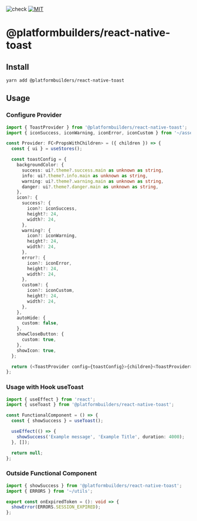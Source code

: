 ![check](https://github.com/platformbuilders/react-native-toast/actions/workflows/check.yml/badge.svg)
[![MIT][license-badge]][license]

[license-badge]: https://img.shields.io/dub/l/vibe-d.svg
[license]: https://raw.githubusercontent.com/platformbuilders/react-native-toast/master/LICENSE.md

# @platformbuilders/react-native-toast

## Install

```
yarn add @platformbuilders/react-native-toast
```

## Usage

### Configure Provider

```typescript
import { ToastProvider } from '@platformbuilders/react-native-toast';
import { iconSuccess, iconWarning, iconError, iconCustom } from '~/assets/images';

const Provider: FC<PropsWithChildren> = ({ children }) => {
  const { ui } = useStores();

  const toastConfig = {
    backgroundColor: {
      success: ui?.theme?.success.main as unknown as string,
      info: ui?.theme?.info.main as unknown as string,
      warning: ui?.theme?.warning.main as unknown as string,
      danger: ui?.theme?.danger.main as unknown as string,
    },
    icon?: {
      success?: {
        icon?: iconSuccess,
        height?: 24,
        width?: 24,
      },
      warning?: {
        icon?: iconWarning,
        height?: 24,
        width?: 24,
      },
      error?: {
        icon?: iconError,
        height?: 24,
        width?: 24,
      },
      custom?: {
        icon?: iconCustom,
        height?: 24,
        width?: 24,
      },
    },
    autoHide: {
      custom: false,
    },
    showCloseButton: {
      custom: true,
    },
    showIcon: true,
  };

  return (<ToastProvider config={toastConfig}>{children}<ToastProvider>);
};
```

### Usage with Hook useToast

```typescript
import { useEffect } from 'react';
import { useToast } from '@platformbuilders/react-native-toast';

const FunctionalComponent = () => {
  const { showSuccess } = useToast();

  useEffect(() => {
    showSuccess('Example message', 'Example Title', duration: 4000);
  }, []);

  return null;
};
```

### Outside Functional Component

```typescript
import { showSuccess } from '@platformbuilders/react-native-toast';
import { ERRORS } from '~/utils';

export const onExpiredToken = (): void => {
  showError(ERRORS.SESSION_EXPIRED);
};
```
